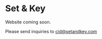 # Set & Key

Website coming soon.

Please send inquiries to [cid@setandkey.com](mailto:cid@setandkey.com)
